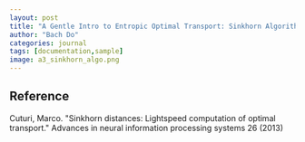 ```yaml
---
layout: post
title: "A Gentle Intro to Entropic Optimal Transport: Sinkhorn Algorithm"
author: "Bach Do"
categories: journal
tags: [documentation,sample]
image: a3_sinkhorn_algo.png
---
```





## Reference

Cuturi, Marco. "Sinkhorn distances: Lightspeed computation of optimal transport." Advances in neural information processing systems 26 (2013)






